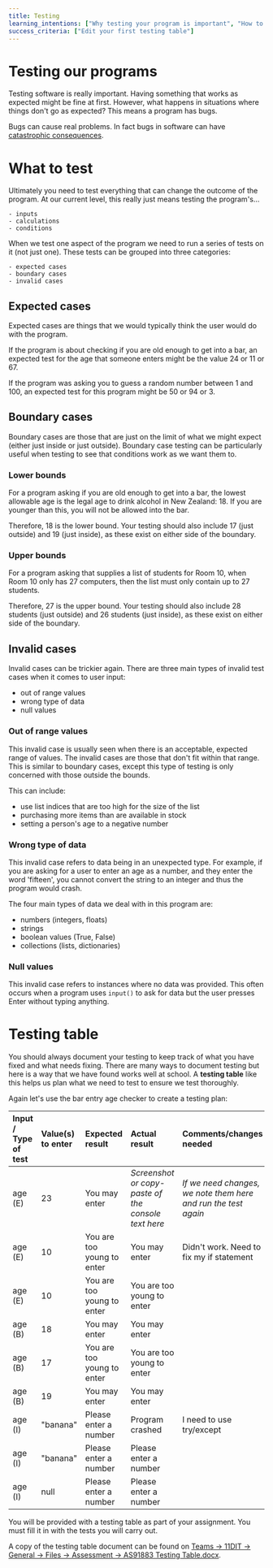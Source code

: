 ```yaml
---
title: Testing
learning_intentions: ["Why testing your program is important", "How to fill in a testing table"]
success_criteria: ["Edit your first testing table"]
---
```


# Testing our programs

Testing software is really important. Having something that works as expected might be fine at first. However, what happens in situations where things don't go as expected? This means a program has bugs.

Bugs can cause real problems. In fact bugs in software can have [catastrophic consequences](https://www.pingdom.com/blog/10-historical-software-bugs-with-extreme-consequences/).

# What to test

Ultimately you need to test everything that can change the outcome of the program. At our current level, this really just means testing the program's…

	- inputs
	- calculations
    - conditions

When we test one aspect of the program we need to run a series of tests on it (not just one). These tests can be grouped into three categories:

	- expected cases
	- boundary cases
    - invalid cases

## Expected cases

Expected cases are things that we would typically think the user would do with the program. 

If the program is about checking if you are old enough to get into a bar, an expected test for the age that someone enters might be the value 24 or 11 or 67.

If the program was asking you to guess a random number between 1 and 100, an expected test for this program might be 50 or 94 or 3.

## Boundary cases

Boundary cases are those that are just on the limit of what we might expect (either just inside or just outside). Boundary case testing can be particularly useful when testing to see that conditions work as we want them to.

### Lower bounds

For a program asking if you are old enough to get into a bar, the lowest allowable age is the legal age to drink alcohol in New Zealand: 18. If you are younger than this, you will not be allowed into the bar.

Therefore, 18 is the lower bound. Your testing should also include 17 (just outside) and 19 (just inside), as these exist on either side of the boundary.

### Upper bounds

For a program asking that supplies a list of students for Room 10, when Room 10 only has 27 computers, then the list must only contain up to 27 students.

Therefore, 27 is the upper bound. Your testing should also include 28 students (just outside) and 26 students (just inside), as these exist on either side of the boundary.

## Invalid cases

Invalid cases can be trickier again. There are three main types of invalid test cases when it comes to user input:

- out of range values
- wrong type of data
- null values

### Out of range values

This invalid case is usually seen when there is an acceptable, expected range of values. The invalid cases are those that don't fit within that range. This is similar to boundary cases, except this type of testing is only concerned with those outside the bounds.

This can include:

- use list indices that are too high for the size of the list
- purchasing more items than are available in stock
- setting a person's age to a negative number

### Wrong type of data

This invalid case refers to data being in an unexpected type. For example, if you are asking for a user to enter an age as a number, and they enter the word 'fifteen', you cannot convert the string to an integer and thus the program would crash.

The four main types of data we deal with in this program are:

- numbers (integers, floats)
- strings
- boolean values (True, False)
- collections (lists, dictionaries)

### Null values

This invalid case refers to instances where no data was provided. This often occurs when a program uses ``input()`` to ask for data but the user presses Enter without typing anything.

# Testing table

You should always document your testing to keep track of what you have fixed and what needs fixing. There are many ways to document testing but here is a way that we have found works well at school. A **testing table** like this helps us plan what we need to test to ensure we test thoroughly.

Again let's use the bar entry age checker to create a testing plan:

| Input / Type of test  | Value(s) to enter | Expected result | Actual result |  Comments/changes needed |
| :-- | :-- | :-- | :-- | :-- |
| age (E) | 23 | You may enter | *Screenshot or copy-paste of the console text here* | *If we need changes, we note them here and run the test again* |
| age (E) | 10 | You are too young to enter | You may enter | Didn't work. Need to fix my if statement |
| age (E) | 10 | You are too young to enter | You are too young to enter | |
| age (B) | 18 | You may enter | You may enter | |
| age (B) | 17 | You are too young to enter | You are too young to enter | |
| age (B) | 19 | You may enter | You may enter | |
| age (I) | "banana" | Please enter a number | Program crashed | I need to use try/except |
| age (I) | "banana" | Please enter a number | Please enter a number | |
| age (I) | null | Please enter a number | Please enter a number | |

You will be provided with a testing table as part of your assignment. You must fill it in with the tests you will carry out.

A copy of the testing table document can be found on [Teams → 11DIT → General → Files → Assessment → AS91883 Testing Table.docx](https://onslowcollege.sharepoint.com/:w:/s/11DIT499/EdGUoaEYHq1FgklSh30Ka-UBo1Kvgww3rByGKQeDBNKCMQ?e=0gnw6S).
